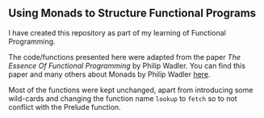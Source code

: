 ## Using Monads to Structure Functional Programs

I have created this repository as part of my learning of Functional Programming.

The code/functions presented here were adapted from the paper _The Essence Of Functional Programming_
by Philip Wadler. You can find this paper and many others about Monads by Philip Wadler [here][1].

Most of the functions were kept unchanged, apart from introducing some wild-cards and
changing the function name `lookup` to `fetch` so to not conflict with the Prelude function.

[1]: http://homepages.inf.ed.ac.uk/wadler/topics/monads.html

